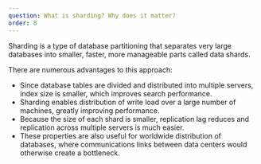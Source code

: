 ```yaml
---
question: What is sharding? Why does it matter? 
order: 8
---
```


Sharding is a type of database partitioning that separates very large databases into smaller, faster, more manageable parts called data shards.

There are numerous advantages to this approach:

* Since database tables are divided and distributed into multiple servers, index size is smaller, which improves search performance.
* Sharding enables distribution of write load over a large number of machines, greatly improving performance.
* Because the size of each shard is smaller, replication lag reduces and replication across multiple servers is much easier.
* These properties are also useful for worldwide distribution of databases, where communications links between data centers would otherwise create a bottleneck.
